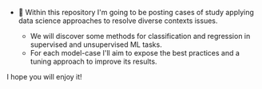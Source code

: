 - 🌱 Within this repository I'm going to be posting cases of study applying data science approaches to resolve diverse contexts issues.

  - We will discover some methods for classification and regression in supervised and unsupervised ML tasks.
  - For each model-case I'll aim to expose the best practices and a tuning approach to improve its results.

I hope you will enjoy it!

